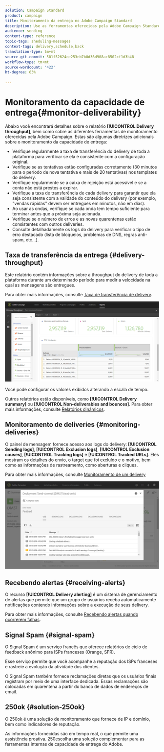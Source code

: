 ```yaml
---
solution: Campaign Standard
product: campaign
title: Monitoramento da entrega no Adobe Campaign Standard
description: Use as ferramentas oferecidas pela Adobe Campaign Standard para monitorar a entrega da sua plataforma.
audience: sending
content-type: reference
topic-tags: sheduling-messages
context-tags: delivery,schedule,back
translation-type: tm+mt
source-git-commit: 501f52624ce253eb7b0d36d908ac8502cf1d3b48
workflow-type: tm+mt
source-wordcount: '422'
ht-degree: 63%

---
```



# Monitoramento da capacidade de entrega{#monitor-deliverability}

Abaixo você encontrará detalhes sobre o relatório **[!UICONTROL Delivery throughput]**, bem como sobre as diferentes ferramentas de monitoramento oferecidas pela Adobe Campaign. Estas são algumas diretrizes adicionais sobre o monitoramento da capacidade de entrega:
* Verifique regularmente a taxa de transferência do delivery de toda a plataforma para verificar se ela é consistente com a configuração original.
* Verifique se as tentativas estão configuradas corretamente (30 minutos para o período de nova tentativa e mais de 20 tentativas) nos templates do delivery.
* Verifique regularmente se a caixa de rejeição está acessível e se a conta não está prestes a expirar.
* Verifique a taxa de transferência de cada delivery para garantir que ela seja consistente com a validade do conteúdo do delivery (por exemplo, &quot;vendas rápidas&quot; devem ser entregues em minutos, não em dias).
* Ao usar as ondas, verifique se cada onda tem tempo suficiente para terminar antes que a próxima seja acionada.
* Verifique se o número de erros e as novas quarentenas estão consistentes com outros deliveries.
* Consulte detalhadamente os logs do delivery para verificar o tipo de erro destacado (lista de bloqueios, problemas de DNS, regras anti-spam, etc…).

## Taxa de transferência da entrega {#delivery-throughput}

Este relatório contém informações sobre a throughput do delivery de toda a plataforma durante um determinado período para medir a velocidade na qual as mensagens são entregues.

Para obter mais informações, consulte [Taxa de transferência de delivery](../../reporting/using/delivery-throughput.md).

![](assets/delivery_reports_1.png)

Você pode configurar os valores exibidos alterando a escala de tempo.

Outros relatórios estão disponíveis, como **[!UICONTROL Delivery summary]** ou **[!UICONTROL Non-deliverables and bounces]**. Para obter mais informações, consulte [Relatórios dinâmicos](../../reporting/using/about-dynamic-reports.md).

## Monitoramento de deliveries {#monitoring-deliveries}

O painel de mensagem fornece acesso aos logs do delivery: **[!UICONTROL Sending logs]**, **[!UICONTROL Exclusion logs]**, **[!UICONTROL Exclusion causes]**, **[!UICONTROL Tracking logs]** e **[!UICONTROL Tracked URLs]**. Eles mostram os detalhes do envio, o target que foi excluído e o motivo, bem como as informações de rastreamento, como aberturas e cliques.

Para obter mais informações, consulte [Monitoramento de um delivery](../../sending/using/monitoring-a-delivery.md)

![](assets/sending_delivery1.png)

## Recebendo alertas {#receiving-alerts}

O recurso **[!UICONTROL Delivery alerting]** é um sistema de gerenciamento de alertas que permite que um grupo de usuários receba automaticamente notificações contendo informações sobre a execução de seus delivery.

Para obter mais informações, consulte [Recebendo alertas quando ocorrerem falhas](../../sending/using/receiving-alerts-when-failures-happen.md).

## Signal Spam {#signal-spam}

O Signal Spam é um serviço francês que oferece relatórios de ciclo de feedback anônimo para ISPs franceses (Orange, SFR).

Esse serviço permite que você acompanhe a reputação dos ISPs franceses e rastreie a evolução da atividade dos clientes.

O Signal Spam também fornece reclamações diretas que os usuários finais registram por meio de uma interface dedicada. Essas reclamações são colocadas em quarentena a partir do banco de dados de endereços de email.

## 250ok {#solution-250ok}

O 250ok é uma solução de monitoramento que fornece  de IP e domínio, bem como indicadores de reputação.

As informações fornecidas são em tempo real, o que permite uma assistência proativa. 250escolha uma solução complementar para as ferramentas internas de capacidade de entrega do Adobe.
